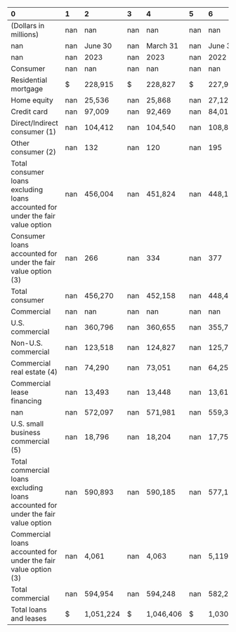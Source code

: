 | 0                                                                                | 1   | 2         | 3   | 4         | 5   | 6         |
|:---------------------------------------------------------------------------------|:----|:----------|:----|:----------|:----|:----------|
| (Dollars in millions)                                                            | nan | nan       | nan | nan       | nan | nan       |
| nan                                                                              | nan | June 30   | nan | March 31  | nan | June 30   |
| nan                                                                              | nan | 2023      | nan | 2023      | nan | 2022      |
| Consumer                                                                         | nan | nan       | nan | nan       | nan | nan       |
| Residential mortgage                                                             | $   | 228,915   | $   | 228,827   | $   | 227,970   |
| Home equity                                                                      | nan | 25,536    | nan | 25,868    | nan | 27,120    |
| Credit card                                                                      | nan | 97,009    | nan | 92,469    | nan | 84,010    |
| Direct/Indirect consumer (1)                                                     | nan | 104,412   | nan | 104,540   | nan | 108,826   |
| Other consumer (2)                                                               | nan | 132       | nan | 120       | nan | 195       |
| Total consumer loans excluding loans accounted for under the fair value option   | nan | 456,004   | nan | 451,824   | nan | 448,121   |
| Consumer loans accounted for under the fair value option (3)                     | nan | 266       | nan | 334       | nan | 377       |
| Total consumer                                                                   | nan | 456,270   | nan | 452,158   | nan | 448,498   |
| Commercial                                                                       | nan | nan       | nan | nan       | nan | nan       |
| U.S. commercial                                                                  | nan | 360,796   | nan | 360,655   | nan | 355,731   |
| Non-U.S. commercial                                                              | nan | 123,518   | nan | 124,827   | nan | 125,796   |
| Commercial real estate (4)                                                       | nan | 74,290    | nan | 73,051    | nan | 64,253    |
| Commercial lease financing                                                       | nan | 13,493    | nan | 13,448    | nan | 13,612    |
| nan                                                                              | nan | 572,097   | nan | 571,981   | nan | 559,392   |
| U.S. small business commercial (5)                                               | nan | 18,796    | nan | 18,204    | nan | 17,757    |
| Total commercial loans excluding loans accounted for under the fair value option | nan | 590,893   | nan | 590,185   | nan | 577,149   |
| Commercial loans accounted for under the fair value option (3)                   | nan | 4,061     | nan | 4,063     | nan | 5,119     |
| Total commercial                                                                 | nan | 594,954   | nan | 594,248   | nan | 582,268   |
| Total loans and leases                                                           | $   | 1,051,224 | $   | 1,046,406 | $   | 1,030,766 |